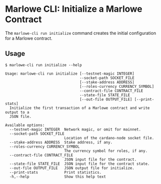 # Marlowe CLI: Initialize a Marlowe Contract

The `marlowe-cli run initialize` command creates the initial configuration for a Marlowe contract.


## Usage

    $ marlowe-cli run initialize --help
    
    Usage: marlowe-cli run initialize [--testnet-magic INTEGER]
                                      --socket-path SOCKET_FILE 
                                      [--stake-address ADDRESS] 
                                      [--roles-currency CURRENCY_SYMBOL]
                                      --contract-file CONTRACT_FILE
                                      --state-file STATE_FILE 
                                      [--out-file OUTPUT_FILE] [--print-stats]
      Initialize the first transaction of a Marlowe contract and write output to a
      JSON file.
    
    Available options:
      --testnet-magic INTEGER  Network magic, or omit for mainnet.
      --socket-path SOCKET_FILE
                               Location of the cardano-node socket file.
      --stake-address ADDRESS  Stake address, if any.
      --roles-currency CURRENCY_SYMBOL
                               The currency symbol for roles, if any.
      --contract-file CONTRACT_FILE
                               JSON input file for the contract.
      --state-file STATE_FILE  JSON input file for the contract state.
      --out-file OUTPUT_FILE   JSON output file for initialize.
      --print-stats            Print statistics.
      -h,--help                Show this help text
